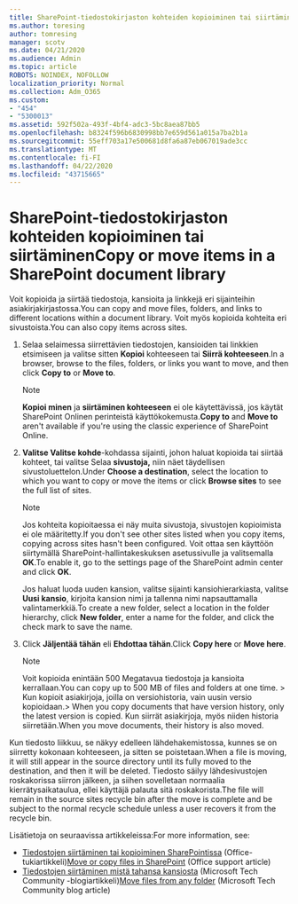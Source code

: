 ```yaml
---
title: SharePoint-tiedostokirjaston kohteiden kopioiminen tai siirtäminen
ms.author: toresing
author: tomresing
manager: scotv
ms.date: 04/21/2020
ms.audience: Admin
ms.topic: article
ROBOTS: NOINDEX, NOFOLLOW
localization_priority: Normal
ms.collection: Adm_O365
ms.custom:
- "454"
- "5300013"
ms.assetid: 592f502a-493f-4bf4-adc3-5bc8aea87bb5
ms.openlocfilehash: b8324f596b6830998bb7e659d561a015a7ba2b1a
ms.sourcegitcommit: 55eff703a17e500681d8fa6a87eb067019ade3cc
ms.translationtype: MT
ms.contentlocale: fi-FI
ms.lasthandoff: 04/22/2020
ms.locfileid: "43715665"
---
```

# <a name="copy-or-move-items-in-a-sharepoint-document-library"></a><span data-ttu-id="da960-102">SharePoint-tiedostokirjaston kohteiden kopioiminen tai siirtäminen</span><span class="sxs-lookup"><span data-stu-id="da960-102">Copy or move items in a SharePoint document library</span></span>

<span data-ttu-id="da960-103">Voit kopioida ja siirtää tiedostoja, kansioita ja linkkejä eri sijainteihin asiakirjakirjastossa.</span><span class="sxs-lookup"><span data-stu-id="da960-103">You can copy and move files, folders, and links to different locations within a document library.</span></span> <span data-ttu-id="da960-104">Voit myös kopioida kohteita eri sivustoista.</span><span class="sxs-lookup"><span data-stu-id="da960-104">You can also copy items across sites.</span></span> 
  
1. <span data-ttu-id="da960-105">Selaa selaimessa siirrettävien tiedostojen, kansioiden tai linkkien etsimiseen ja valitse sitten **Kopioi** kohteeseen tai **Siirrä kohteeseen**.</span><span class="sxs-lookup"><span data-stu-id="da960-105">In a browser, browse to the files, folders, or links you want to move, and then click **Copy to** or **Move to**.</span></span>

    > [!NOTE]
    > <span data-ttu-id="da960-106">**Kopioi minen** ja **siirtäminen kohteeseen** ei ole käytettävissä, jos käytät SharePoint Onlinen perinteistä käyttökokemusta.</span><span class="sxs-lookup"><span data-stu-id="da960-106">**Copy to** and **Move to** aren't available if you're using the classic experience of SharePoint Online.</span></span>
  
2. <span data-ttu-id="da960-107">**Valitse Valitse kohde**-kohdassa sijainti, johon haluat kopioida tai siirtää kohteet, tai valitse Selaa **sivustoja,** niin näet täydellisen sivustoluettelon.</span><span class="sxs-lookup"><span data-stu-id="da960-107">Under **Choose a destination**, select the location to which you want to copy or move the items or click **Browse sites** to see the full list of sites.</span></span>

    > [!NOTE]
    > <span data-ttu-id="da960-108">Jos kohteita kopioitaessa ei näy muita sivustoja, sivustojen kopioimista ei ole määritetty.</span><span class="sxs-lookup"><span data-stu-id="da960-108">If you don't see other sites listed when you copy items, copying across sites hasn't been configured.</span></span> <span data-ttu-id="da960-109">Voit ottaa sen käyttöön siirtymällä SharePoint-hallintakeskuksen asetussivulle ja valitsemalla **OK**.</span><span class="sxs-lookup"><span data-stu-id="da960-109">To enable it, go to the settings page of the SharePoint admin center and click **OK**.</span></span>
  
    <span data-ttu-id="da960-110">Jos haluat luoda uuden kansion, valitse sijainti kansiohierarkiasta, valitse **Uusi kansio**, kirjoita kansion nimi ja tallenna nimi napsauttamalla valintamerkkiä.</span><span class="sxs-lookup"><span data-stu-id="da960-110">To create a new folder, select a location in the folder hierarchy, click **New folder**, enter a name for the folder, and click the check mark to save the name.</span></span>

3. <span data-ttu-id="da960-111">Click **Jäljentää tähän** eli **Ehdottaa tähän**.</span><span class="sxs-lookup"><span data-stu-id="da960-111">Click **Copy here** or **Move here**.</span></span>

    > [!NOTE]
    > <span data-ttu-id="da960-112">Voit kopioida enintään 500 Megatavua tiedostoja ja kansioita kerrallaan.</span><span class="sxs-lookup"><span data-stu-id="da960-112">You can copy up to 500 MB of files and folders at one time.</span></span> <span data-ttu-id="da960-113">> Kun kopioit asiakirjoja, joilla on versiohistoria, vain uusin versio kopioidaan.</span><span class="sxs-lookup"><span data-stu-id="da960-113">>  When you copy documents that have version history, only the latest version is copied.</span></span> <span data-ttu-id="da960-114">Kun siirrät asiakirjoja, myös niiden historia siirretään.</span><span class="sxs-lookup"><span data-stu-id="da960-114">When you move documents, their history is also moved.</span></span>
  
 <span data-ttu-id="da960-115">Kun tiedosto liikkuu, se näkyy edelleen lähdehakemistossa, kunnes se on siirretty kokonaan kohteeseen, ja sitten se poistetaan.</span><span class="sxs-lookup"><span data-stu-id="da960-115">When a file is moving, it will still appear in the source directory until its fully moved to the destination, and then it will be deleted.</span></span> <span data-ttu-id="da960-116">Tiedosto säilyy lähdesivustojen roskakorissa siirron jälkeen, ja siihen sovelletaan normaalia kierrätysaikataulua, ellei käyttäjä palauta sitä roskakorista.</span><span class="sxs-lookup"><span data-stu-id="da960-116">The file will remain in the source sites recycle bin after the move is complete and be subject to the normal recycle schedule unless a user recovers it from the recycle bin.</span></span>

<span data-ttu-id="da960-117">Lisätietoja on seuraavissa artikkeleissa:</span><span class="sxs-lookup"><span data-stu-id="da960-117">For more information, see:</span></span>

 - <span data-ttu-id="da960-118">[Tiedostojen siirtäminen tai kopioiminen SharePointissa](https://support.office.com/article/move-or-copy-files-in-sharepoint-00e2f483-4df3-46be-a861-1f5f0c1a87bc) (Office-tukiartikkeli)</span><span class="sxs-lookup"><span data-stu-id="da960-118">[Move or copy files in SharePoint](https://support.office.com/article/move-or-copy-files-in-sharepoint-00e2f483-4df3-46be-a861-1f5f0c1a87bc) (Office support article)</span></span>
 - <span data-ttu-id="da960-119">[Tiedostojen siirtäminen mistä tahansa kansiosta](https://techcommunity.microsoft.com/t5/Microsoft-SharePoint-Blog/Now-move-files-anywhere-in-Office-365-SharePoint-and-OneDrive/ba-p/146973) (Microsoft Tech Community -blogiartikkeli)</span><span class="sxs-lookup"><span data-stu-id="da960-119">[Move files from any folder](https://techcommunity.microsoft.com/t5/Microsoft-SharePoint-Blog/Now-move-files-anywhere-in-Office-365-SharePoint-and-OneDrive/ba-p/146973) (Microsoft Tech Community blog article)</span></span>  